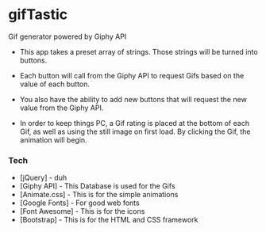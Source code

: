 # gifTastic
Gif generator powered by Giphy API

  -  This app takes a preset array of strings. Those strings will be turned into buttons.

  -  Each button will call from the Giphy API to request Gifs based on the value of each button.

  -  You also have the ability to add new buttons that will request the new value from the Giphy API.

  -  In order to keep things PC, a Gif rating is placed at the bottom of each Gif, as well as using the still image on first load. By clicking the Gif, the animation will begin.

  ### Tech
  * [jQuery] - duh
  * [Giphy API] - This Database is used for the Gifs
  * [Animate.css] - This is for the simple animations
  * [Google Fonts] - For good web fonts
  * [Font Awesome] - This is for the icons
  * [Bootstrap] - This is for the HTML and CSS framework